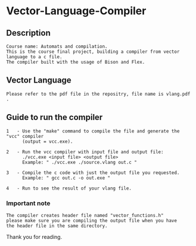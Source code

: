 # Vector-Language-Compiler

## Description
	Course name: Automats and compilation.
	This is the course final project, building a compiler from vector language to a c file.
	The compiler built with the usage of Bison and Flex.

## Vector Language
	Please refer to the pdf file in the repositry, file name is vlang.pdf .

## Guide to run the compiler
	1	- Use the "make" command to compile the file and generate the "vcc" compiler 
		  (output = vcc.exe).

	2	- Run the vcc compiler with input file and output file:
		  ./vcc.exe <input file> <output file>
		  Example: " ./vcc.exe ./source.vlang out.c "

	3	- Compile the c code with just the output file you requested.
		  Example: " gcc out.c -o out.exe "

	4	- Run to see the result of your vlang file.


### Important note
	The compiler creates header file named "vector_functions.h"
	please make sure you are compiling the output file when you have
	the header file in the same directory. 


Thank you for reading.